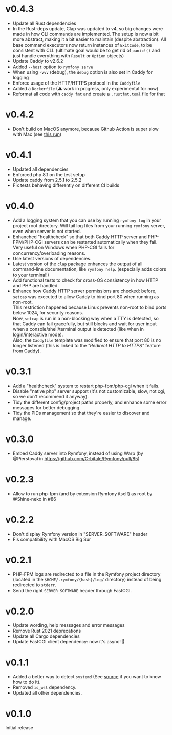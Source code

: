 # v0.4.3

* Update all Rust dependencies
* In the Rust-deps update, Clap was updated to v4, so big changes were made in how CLI commands are implemented. The setup is now a bit more abstract, making it a bit easier to maintain (despite abstraction). All base command executors now return instances of `ExitCode`, to be consistent with CLI. (ultimate goal would be to get rid of `panic!()` and just handle everything with `Result` or `Option` objects)
* Update Caddy to v2.6.2
* Added `--host` option to `rymfony serve`
* When using `-vvv` (debug), the `debug` option is also set in Caddy for logging
* Enforce usage of the HTTP/HTTPS protocol in the `Caddyfile`
* Added a `Dockerfile` (⚠ work in progress, only experimental for now)
* Reformat all code with `caddy fmt` and create a `.rustfmt.toml` file for that 

# v0.4.2

* Don't build on MacOS anymore, because Github Action is super slow with Mac (see [this run](https://github.com/Orbitale/Rymfony/actions/runs/3000081339))

# v0.4.1

* Updated all dependencies
* Enforced php 8.1 on the test setup
* Update caddy from 2.5.1 to 2.5.2
* Fix tests behaving differently on different CI builds

# v0.4.0

* Add a logging system that you can use by running `rymfony log` in your project root directory. Will tail log files from your running `rymfony` server, even when server is not started.
* Enhanched "healthcheck" so that both Caddy HTTP server and PHP-FPM/PHP-CGI servers can be restarted automatically when they fail. Very useful on Windows when PHP-CGI fails for concurrency/overloading reasons.
* Use latest versions of dependencies.
* Latest version of the `clap` package enhances the output of all command-line documentation, like `rymfony help`. (especially adds colors to your terminal!)
* Add functional tests to check for cross-OS consistency in how HTTP and PHP are handled.
* Enhance how Caddy HTTP server permissions are checked: before, `setcap` was executed to allow Caddy to bind port 80 when running as non-root.<br>This restriction happened because Linux prevents non-root to bind ports below 1024, for security reasons.<br>Now, `setcap` is run in a non-blocking way when a TTY is detected, so that Caddy can fail gracefully, but still blocks and wait for user input when a console/shell/terminal output is detected (like when in login/interactive mode).<br>Also, the `Caddyfile` template was modified to ensure that port 80 is no longer listened (this is linked to the _"Redirect HTTP to HTTPS"_ feature from Caddy).

# v0.3.1

* Add a "healthcheck" system to restart php-fpm/php-cgi when it fails.
* Disable "native php" server support (it's not customizable, slow, not cgi, so we don't recommend it anyway).
* Tidy the different config/project paths properly, and enhance some error messages for better debugging.
* Tidy the PIDs management so that they're easier to discover and manage.

# v0.3.0

* Embed Caddy server into Rymfony, instead of using Warp (by @Pierstoval in https://github.com/Orbitale/Rymfony/pull/85)

# v0.2.3

* Allow to run php-fpm (and by extension Rymfony itself) as root by @Shine-neko in #86

# v0.2.2

* Don't display Rymfony version in "SERVER_SOFTWARE" header
* Fis compatibility with MacOS Big Sur

# v0.2.1

* PHP-FPM logs are redirected to a file in the Rymfony project directory (located in the `$HOME/.rymfony/{hash}/log/` directory) instead of being redirected to `stderr`.
* Send the right `SERVER_SOFTWARE` header through FastCGI.

# v0.2.0

* Update wording, help messages and error messages
* Remove Rust 2021 deprecations
* Update all Cargo dependencies
* Update FastCGI client dependency: now it's async! 🎉

# v0.1.1

* Added a better way to detect `systemd` (See [source](https://www.freedesktop.org/software/systemd/man/sd_booted.html) if you want to know how to do it).
* Removed `is_wsl` dependency.
* Updated all other dependencies.

# v0.1.0

Initial release
